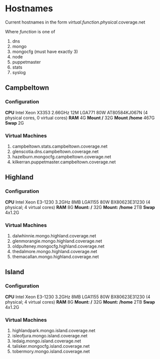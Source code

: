 Hostnames
=========

Current hostnames in the form _virtual_._function_._physical_.coverage.net

Where _function_ is one of

1. dns
1. mongo
1. mongocfg (must have exactly 3)
1. node
1. puppetmaster
1. stats
1. syslog

Campbeltown
-----------

### Configuration

**CPU** Intel Xeon X3353 2.66GHz 12M LGA771 80W AT80584KJ067N (4 physical cores, 0 virtual cores)
**RAM** 4G
**Mount /** 32G
**Mount /home** 467G
**Swap** 2G


### Virtual Machines

1. campbeltown.stats.campbeltown.coverage.net
1. glenscotia.dns.campbeltown.coverage.net
1. hazelburn.mongocfg.campbeltown.coverage.net
1. kilkerran.puppetmaster.campbeltown.coverage.net

Highland
--------

### Configuration

**CPU** Intel Xeon E3-1230 3.2GHz 8MB LGA1155 80W BX80623E31230 (4 physical; 4 virtual cores)
**RAM** 8G
**Mount: /** 32G
**Mount: /home** 2TB
**Swap** 4x1.2G


### Virtual Machines

1. dalwhinnie.mongo.highland.coverage.net
1. glenmorangie.mongo.highland.coverage.net
1. oldpulteney.mongocfg.highland.coverage.net
1. thedalmore.mongo.highland.coverage.net
1. themacallan.mongo.highland.coverage.net

Island
------

### Configuration

**CPU** Intel Xeon E3-1230 3.2GHz 8MB LGA1155 80W BX80623E31230 (4 physical; 4 virtual cores)
**RAM** 8G
**Mount: /** 32G
**Mount: /home** 2TB
**Swap** 4x1.2G


### Virtual Machines

1. highlandpark.mongo.island.coverage.net
1. isleofjura.mongo.island.coverage.net
1. ledaig.mongo.island.coverage.net
1. talisker.mongocfg.island.coverage.net
1. tobermory.mongo.island.coverage.net
